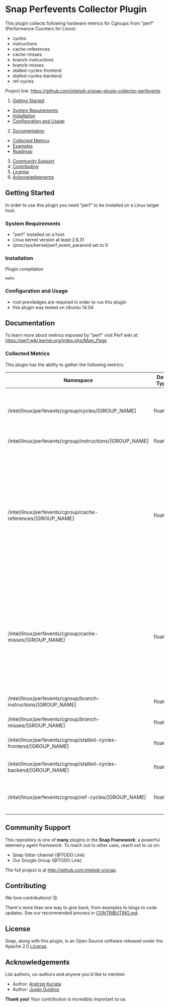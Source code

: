 # Snap Perfevents Collector Plugin

This plugin collects following hardware metrics for Cgroups from "perf" (Performance Counters for Linux):
*  cycles
*  instructions
*  cache-references
*  cache-misses
*  branch-instructions
*  branch-misses
*  stalled-cycles-frontend
*  stalled-cycles-backend
*  ref-cycles

Project link: https://github.com/intelsdi-x/snap-plugin-collector-perfevents

1. [Getting Started](#getting-started)
  * [System Requirements](#system-requirements)
  * [Installation](#installation)
  * [Configuration and Usage](configuration-and-usage)
2. [Documentation](#documentation)
  * [Collected Metrics](#collected-metrics)
  * [Examples](#examples)
  * [Roadmap](#roadmap)
3. [Community Support](#community-support)
4. [Contributing](#contributing)
5. [License](#license-and-authors)
6. [Acknowledgements](#acknowledgements)

## Getting Started
In order to use this plugin you need "perf" to be installed on a Linux target host.

### System Requirements

* "perf" installed on a host
* Linux kernel version at least 2.6.31
* /proc/sys/kernel/perf_event_paranoid set to 0

### Installation

Plugin compilation
```
make
```

### Configuration and Usage

* root previledges are required in order to run this plugin
* this plugin was tested on Ubuntu 14.04

## Documentation
To learn more about metrics exposed by "perf" visit Perf wiki at: https://perf.wiki.kernel.org/index.php/Main_Page

### Collected Metrics
This plugin has the ability to gather the following metrics:

Namespace | Data Type | Source | Description
------------------|--------|-----------|-------------------------------
/intel/linux/perfevents/cgroup/cycles/[GROUP_NAME] | float64 | hostname | Total cycles. Be wary of what happens during CPU frequency scaling.
/intel/linux/perfevents/cgroup/instructions/[GROUP_NAME] | float64 | hostname | Retired instructions
/intel/linux/perfevents/cgroup/cache-references/[GROUP_NAME] | float64 | hostname | Cache accesses. Usually this indicates Last Level Cache accesses but this may vary depending on your CPU. This may include prefetches and coherency messages; again this depends on the design of your CPU.
/intel/linux/perfevents/cgroup/cache-misses/[GROUP_NAME] | float64 | hostname | Cache misses. Usually this indicates Last Level Cache misses; this is intended to be used in conjunction with the cache-references event to calculate cache miss rates.
/intel/linux/perfevents/cgroup/branch-instructions/[GROUP_NAME] | float64 | hostname | Retired branch instructions
/intel/linux/perfevents/cgroup/branch-misses/[GROUP_NAME] | float64 | hostname | Mispredicted branch instructions
/intel/linux/perfevents/cgroup/stalled-cycles-frontend/[GROUP_NAME] | float64 | hostname | Stalled cycles during issue
/intel/linux/perfevents/cgroup/stalled-cycles-backend/[GROUP_NAME] | float64 | hostname | Stalled cycles during retirement
/intel/linux/perfevents/cgroup/ref-cycles/[GROUP_NAME] | float64 | hostname | Total cycles; not affected by CPU frequency scaling

## Community Support
This repository is one of **many** plugins in the **Snap Framework**: a powerful telemetry agent framework. To reach out to other uses, reach out to us on:

* Snap Gitter channel (@TODO Link)
* Our Google Group (@TODO Link)

The full project is at http://github.com:intelsdi-x/snap.

## Contributing
We love contributions! :heart_eyes:

There's more than one way to give back, from examples to blogs to code updates. See our recommended process in [CONTRIBUTING.md](CONTRIBUTING.md).

## License
Snap, along with this plugin, is an Open Source software released under the Apache 2.0 [License](LICENSE).

## Acknowledgements
List authors, co-authors and anyone you'd like to mention

* Author: [Andrzej Kuriata](https://github.com/andrzej-k)
* Author: [Justin Guidroz](https://github.com/geauxvirtual)

**Thank you!** Your contribution is incredibly important to us.
